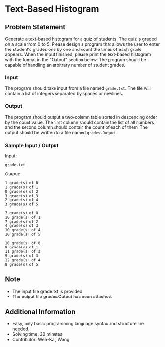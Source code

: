 # Text-Based Histogram

## Problem Statement
Generate a text-based histogram for a quiz of students. The quiz is graded on a scale from 0 to 5. Please design a program that allows the user to enter the student's grades one by one and count the times of each grade appears. When the input finished, please print the text-based histogram with the format in the "Output" section below. The program should be capable of handling an arbitrary number of student grades.

### Input
The program should take input from a file named `grade.txt`. The file will contain a list of integers separated by spaces or newlines.

### Output
The program should output a two-column table sorted in descending order by the count value. The first column should contain the list of all numbers, and the second column should contain the count of each of them. The output should be written to a file named `grades.Output`.

### Sample Input / Output

Input:
```
grade.txt
```
Output:
```
1 grade(s) of 0
1 grade(s) of 1
0 grade(s) of 2
3 grade(s) of 3
2 grade(s) of 4
3 grade(s) of 5

7 grade(s) of 0
10 grade(s) of 1
7 grade(s) of 2
4 grade(s) of 3
10 grade(s) of 4
10 grade(s) of 5

10 grade(s) of 0
9 grade(s) of 1
11 grade(s) of 2
9 grade(s) of 3
12 grade(s) of 4
8 grade(s) of 5
```

## Note
* The input file grade.txt is provided
* The output file grades.Output has been attached. 

## Additional Information
* Easy, only basic programming language syntax and structure are needed.
* Solving time: 30 minutes
* Contributor: Wen-Kai, Wang
